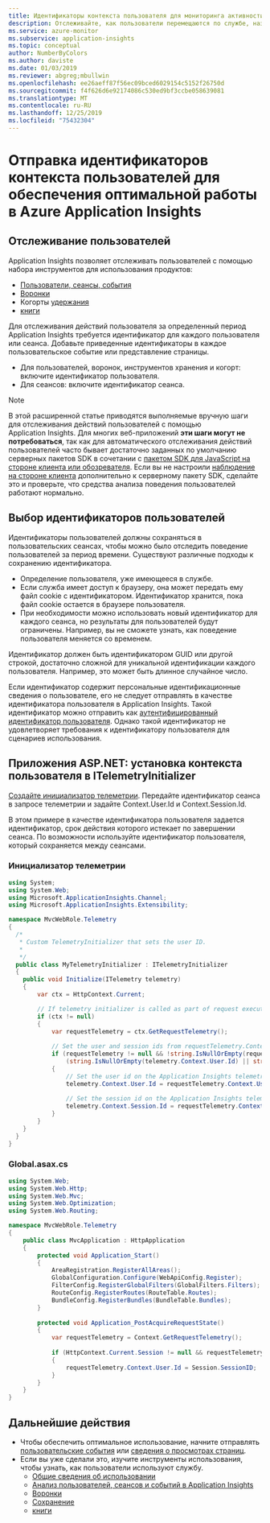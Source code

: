 ```yaml
---
title: Идентификаторы контекста пользователя для мониторинга активности — Azure Application Insights
description: Отслеживайте, как пользователи перемещаются по службе, назначив каждому из них строку уникального постоянного идентификатора в Application Insights.
ms.service: azure-monitor
ms.subservice: application-insights
ms.topic: conceptual
author: NumberByColors
ms.author: daviste
ms.date: 01/03/2019
ms.reviewer: abgreg;mbullwin
ms.openlocfilehash: ee26aeff87f56ec09bced6029154c5152f26750d
ms.sourcegitcommit: f4f626d6e92174086c530ed9bf3ccbe058639081
ms.translationtype: MT
ms.contentlocale: ru-RU
ms.lasthandoff: 12/25/2019
ms.locfileid: "75432304"
---
```

# <a name="send-user-context-ids-to-enable-usage-experiences-in-azure-application-insights"></a>Отправка идентификаторов контекста пользователей для обеспечения оптимальной работы в Azure Application Insights

## <a name="tracking-users"></a>Отслеживание пользователей

Application Insights позволяет отслеживать пользователей с помощью набора инструментов для использования продуктов:

- [Пользователи, сеансы, события](https://docs.microsoft.com/azure/application-insights/app-insights-usage-segmentation)
- [Воронки](https://docs.microsoft.com/azure/application-insights/usage-funnels)
- Когорты [удержания](https://docs.microsoft.com/azure/application-insights/app-insights-usage-retention)
- [книги](https://docs.microsoft.com/azure/application-insights/app-insights-usage-workbooks)

Для отслеживания действий пользователя за определенный период Application Insights требуется идентификатор для каждого пользователя или сеанса. Добавьте приведенные идентификаторы в каждое пользовательское событие или представление страницы.

- Для пользователей, воронок, инструментов хранения и когорт: включите идентификатор пользователя.
- Для сеансов: включите идентификатор сеанса.

> [!NOTE]
> В этой расширенной статье приводятся выполняемые вручную шаги для отслеживания действий пользователей с помощью Application Insights. Для многих веб-приложений **эти шаги могут не потребоваться**, так как для автоматического отслеживания действий пользователей часто бывает достаточно заданных по умолчанию серверных пакетов SDK в сочетании с [пакетом SDK для JavaScript на стороне клиента или обозревателя](../../azure-monitor/app/website-monitoring.md ). Если вы не настроили [наблюдение на стороне клиента](../../azure-monitor/app/website-monitoring.md ) дополнительно к серверному пакету SDK, сделайте это и проверьте, что средства анализа поведения пользователей работают нормально.

## <a name="choosing-user-ids"></a>Выбор идентификаторов пользователей

Идентификаторы пользователей должны сохраняться в пользовательских сеансах, чтобы можно было отследить поведение пользователей за период времени. Существуют различные подходы к сохранению идентификатора.

- Определение пользователя, уже имеющееся в службе.
- Если служба имеет доступ к браузеру, она может передать ему файл cookie с идентификатором. Идентификатор хранится, пока файл cookie остается в браузере пользователя.
- При необходимости можно использовать новый идентификатор для каждого сеанса, но результаты для пользователей будут ограничены. Например, вы не сможете узнать, как поведение пользователя меняется со временем.

Идентификатор должен быть идентификатором GUID или другой строкой, достаточно сложной для уникальной идентификации каждого пользователя. Например, это может быть длинное случайное число.

Если идентификатор содержит персональные идентификационные сведения о пользователе, его не следует отправлять в качестве идентификатора пользователя в Application Insights. Такой идентификатор можно отправить как [аутентифицированный идентификатор пользователя](https://docs.microsoft.com/azure/application-insights/app-insights-api-custom-events-metrics#authenticated-users). Однако такой идентификатор не удовлетворяет требования к идентификатору пользователя для сценариев использования.

## <a name="aspnet-apps-setting-the-user-context-in-an-itelemetryinitializer"></a>Приложения ASP.NET: установка контекста пользователя в ITelemetryInitializer

[Создайте инициализатор телеметрии](https://docs.microsoft.com/azure/application-insights/app-insights-api-filtering-sampling#addmodify-properties-itelemetryinitializer). Передайте идентификатор сеанса в запросе телеметрии и задайте Context.User.Id и Context.Session.Id.

В этом примере в качестве идентификатора пользователя задается идентификатор, срок действия которого истекает по завершении сеанса. По возможности используйте идентификатор пользователя, который сохраняется между сеансами.

### <a name="telemetry-initializer"></a>Инициализатор телеметрии

```csharp
using System;
using System.Web;
using Microsoft.ApplicationInsights.Channel;
using Microsoft.ApplicationInsights.Extensibility;

namespace MvcWebRole.Telemetry
{
  /*
   * Custom TelemetryInitializer that sets the user ID.
   *
   */
  public class MyTelemetryInitializer : ITelemetryInitializer
  {
    public void Initialize(ITelemetry telemetry)
    {
        var ctx = HttpContext.Current;

        // If telemetry initializer is called as part of request execution and not from some async thread
        if (ctx != null)
        {
            var requestTelemetry = ctx.GetRequestTelemetry();
 
            // Set the user and session ids from requestTelemetry.Context.User.Id, which is populated in Application_PostAcquireRequestState in Global.asax.cs.
            if (requestTelemetry != null && !string.IsNullOrEmpty(requestTelemetry.Context.User.Id) &&
                (string.IsNullOrEmpty(telemetry.Context.User.Id) || string.IsNullOrEmpty(telemetry.Context.Session.Id)))
            {
                // Set the user id on the Application Insights telemetry item.
                telemetry.Context.User.Id = requestTelemetry.Context.User.Id;
 
                // Set the session id on the Application Insights telemetry item.
                telemetry.Context.Session.Id = requestTelemetry.Context.User.Id;
            }
        }
    }
  }
}
```

### <a name="globalasaxcs"></a>Global.asax.cs

```csharp
using System.Web;
using System.Web.Http;
using System.Web.Mvc;
using System.Web.Optimization;
using System.Web.Routing;

namespace MvcWebRole.Telemetry
{
    public class MvcApplication : HttpApplication
    {
        protected void Application_Start()
        {
            AreaRegistration.RegisterAllAreas();
            GlobalConfiguration.Configure(WebApiConfig.Register);
            FilterConfig.RegisterGlobalFilters(GlobalFilters.Filters);
            RouteConfig.RegisterRoutes(RouteTable.Routes);
            BundleConfig.RegisterBundles(BundleTable.Bundles);
        }
 
        protected void Application_PostAcquireRequestState()
        {
            var requestTelemetry = Context.GetRequestTelemetry();
 
            if (HttpContext.Current.Session != null && requestTelemetry != null && string.IsNullOrEmpty(requestTelemetry.Context.User.Id))
            {
                requestTelemetry.Context.User.Id = Session.SessionID;
            }
        }
    }
}
```

## <a name="next-steps"></a>Дальнейшие действия

- Чтобы обеспечить оптимальное использование, начните отправлять [пользовательские события](https://docs.microsoft.com/azure/application-insights/app-insights-api-custom-events-metrics#trackevent) или [сведения о просмотрах страниц](https://docs.microsoft.com/azure/application-insights/app-insights-api-custom-events-metrics#page-views).
- Если вы уже сделали это, изучите инструменты использования, чтобы узнать, как пользователи используют службу.
    - [Общие сведения об использовании](usage-overview.md)
    - [Анализ пользователей, сеансов и событий в Application Insights](usage-segmentation.md)
    - [Воронки](usage-funnels.md)
    - [Сохранение](usage-retention.md)
    - [книги](../../azure-monitor/app/usage-workbooks.md)

